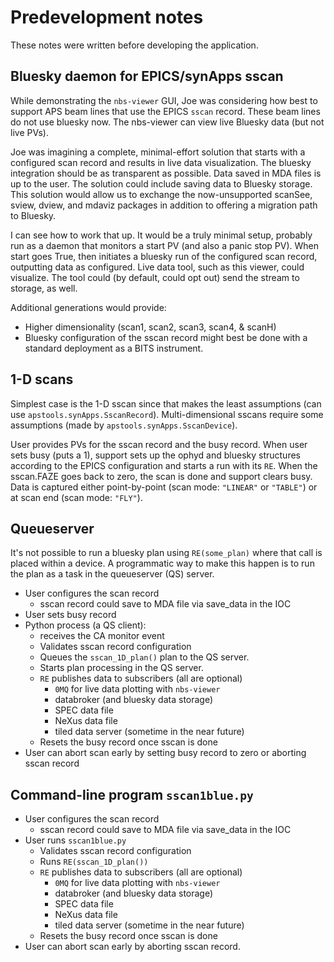 # Predevelopment notes

These notes were written before developing the application.

## Bluesky daemon for EPICS/synApps sscan

While demonstrating the `nbs-viewer` GUI, Joe was considering how best
to support APS beam lines that use the EPICS `sscan` record.  These beam
lines do not use bluesky now.  The nbs-viewer can view live Bluesky data (but not live PVs).

Joe was imagining a complete, minimal-effort solution that starts with a
configured scan record and results in live data visualization. The bluesky
integration should be as transparent as possible. Data saved in MDA files is up
to the user. The solution could include saving data to Bluesky storage.  This
solution would allow us to exchange the now-unsupported scanSee, sview, dview,
and mdaviz packages in addition to offering a migration path to Bluesky.

I can see how to work that up.  It would be a truly minimal setup, probably run
as a daemon that monitors a start PV (and also a panic stop PV).  When start
goes True, then initiates a bluesky run of the configured scan record,
outputting data as configured.  Live data tool, such as this viewer, could
visualize.  The tool could (by default, could opt out) send the stream to
storage, as well.

Additional generations would provide:

- Higher dimensionality (scan1, scan2, scan3, scan4, & scanH)
- Bluesky configuration of the sscan record might best be done with a standard
  deployment as a BITS instrument.

## 1-D scans

Simplest case is the 1-D sscan since that makes the least assumptions (can use
`apstools.synApps.SscanRecord`). Multi-dimensional sscans require some
assumptions (made by `apstools.synApps.SscanDevice`).

User provides PVs for the sscan record and the busy record.  When user sets
busy (puts a 1), support sets up the ophyd and bluesky structures according to
the EPICS configuration and starts a run with its `RE`.  When the sscan.FAZE
goes back to zero, the scan is done and support clears busy.  Data is captured
either point-by-point (scan mode: `"LINEAR"` or `"TABLE"`) or at scan end (scan
mode: `"FLY"`).

## Queueserver

It's not possible to run a bluesky plan using `RE(some_plan)` where that call is
placed within a device.  A programmatic way to make this happen is to run the
plan as a task in the queueserver (QS) server.

- User configures the scan record
  - sscan record could save to MDA file via save_data in the IOC
- User sets busy record
- Python process (a QS client):
  - receives the CA monitor event
  - Validates sscan record configuration
  - Queues the `sscan_1D_plan()` plan to the QS server.
  - Starts plan processing in the QS server.
  - `RE` publishes data to subscribers (all are optional)
    - `0MQ` for live data plotting with `nbs-viewer`
    - databroker (and bluesky data storage)
    - SPEC data file
    - NeXus data file
    - tiled data server (sometime in the near future)
  - Resets the busy record once sscan is done
- User can abort scan early by setting busy record to zero or aborting sscan record

## Command-line program `sscan1blue.py`

- User configures the scan record
  - sscan record could save to MDA file via save_data in the IOC
- User runs `sscan1blue.py`
  - Validates sscan record configuration
  - Runs `RE(sscan_1D_plan())`
  - `RE` publishes data to subscribers (all are optional)
    - `0MQ` for live data plotting with `nbs-viewer`
    - databroker (and bluesky data storage)
    - SPEC data file
    - NeXus data file
    - tiled data server (sometime in the near future)
  - Resets the busy record once sscan is done
- User can abort scan early by aborting sscan record.
